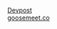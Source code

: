 <a href="https://devpost.com/software/goosemeet?ref_content=user-portfolio&ref_feature=in_progress">Devpost</a> <br/>
<a href="https://www.goosemeet.co/">goosemeet.co</a>
